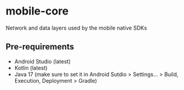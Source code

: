 # mobile-core
Network and data layers used by the mobile native SDKs

## Pre-requirements

* Android Studio (latest)
* Kotlin (latest)
* Java 17 (make sure to set it in Android Sutdio > Settings... > Build, Execution, Deployment > Gradle)  
